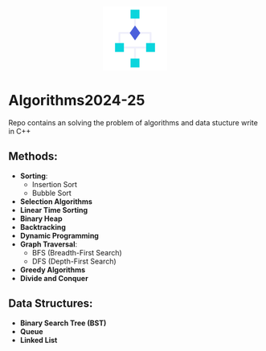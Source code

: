 
<center>

<img src="diagram.png" width="128"/></center>


# Algorithms2024-25
Repo contains an solving the problem of algorithms and data stucture  write in C++


## Methods:
- **Sorting**:
  - Insertion Sort
  - Bubble Sort
- **Selection Algorithms**
- **Linear Time Sorting**
- **Binary Heap**
- **Backtracking**
- **Dynamic Programming**
- **Graph Traversal**:
  - BFS (Breadth-First Search)
  - DFS (Depth-First Search)
- **Greedy Algorithms**
- **Divide and Conquer**

## Data Structures:
- **Binary Search Tree (BST)**
- **Queue**
- **Linked List**
